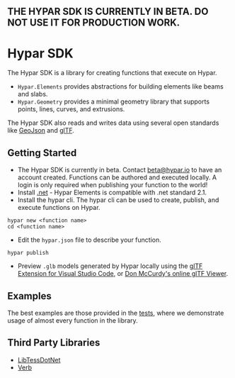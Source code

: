 ## THE HYPAR SDK IS CURRENTLY IN BETA. DO NOT USE IT FOR PRODUCTION WORK.

# Hypar SDK
The Hypar SDK is a library for creating functions that execute on Hypar.

- `Hypar.Elements` provides abstractions for building elements like beams and slabs.
- `Hypar.Geometry` provides a minimal geometry library that supports points, lines, curves, and extrusions.

The Hypar SDK also reads and writes data using several open standards like [GeoJson](http://geojson.org/) and [glTF](https://www.khronos.org/gltf/).

## Getting Started
- The Hypar SDK is currently in beta. Contact beta@hypar.io to have an account created. Functions can be authored and executed locally. A login is only required when publishing your function to the world!
- Install [.net](https://www.microsoft.com/net/) - Hypar Elements is compatible with .net standard 2.1.
- Install the hypar cli. The hypar cli can be used to create, publish, and execute functions on Hypar.
```
hypar new <function name>
cd <function name>
```
- Edit the `hypar.json` file to describe your function.
```
hypar publish
```
- Preview `.glb` models generated by Hypar locally using the [glTF Extension for Visual Studio Code](https://github.com/AnalyticalGraphicsInc/gltf-vscode), or [Don McCurdy's online glTF Viewer](https://gltf-viewer.donmccurdy.com/).

## Examples
The best examples are those provided in the [tests](https://github.com/hypar-io/elements/tree/master/test), where we demonstrate usage of almost every function in the library.

## Third Party Libraries

- [LibTessDotNet](https://github.com/speps/LibTessDotNet)  
- [Verb](https://github.com/pboyer/verb)

